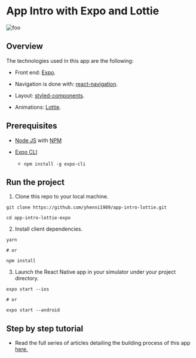 # App Intro with Expo and Lottie

![foo](https://user-images.githubusercontent.com/26605247/70745742-63455780-1d1c-11ea-9bd8-6aeeca8a9439.gif)

## Overview

The technologies used in this app are the following:

* Front end: [Expo](https://docs.expo.io/versions/latest/workflow/expo-cli/).

* Navigation is done with: [react-navigation](https://reactnavigation.org/).

* Layout: [styled-components](https://www.styled-components.com/).

* Animations: [Lottie](https://github.com/react-native-community/lottie-react-native).

## Prerequisites

* [Node JS](https://nodejs.org/en/download/) with [NPM](https://docs.npmjs.com/downloading-and-installing-node-js-and-npm)

* [Expo CLI](https://docs.expo.io/versions/latest/workflow/expo-cli/)
  * `npm install -g expo-cli`
  
## Run the project

1. Clone this repo to your local machine.

```
git clone https://github.com/yhenni1989/app-intro-lottie.git

cd app-intro-lottie-expo
```

2. Install client dependencies.

```
yarn

# or

npm install
```

3. Launch the React Native app in your simulator under your project directory.

```
expo start --ios

# or

expo start --android
```

## Step by step tutorial

* Read the full series of articles detailing the building process of this app [here.](https://bit.ly/2RTv0ok)

